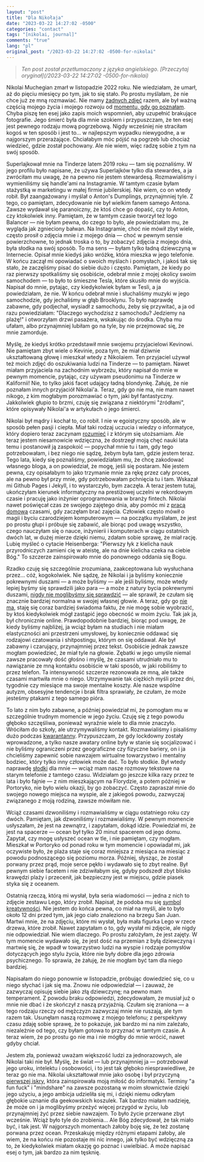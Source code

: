 ```yaml
---
layout: "post"
title: "Dla Nikołaja"
date: "2023-03-22 14:27:02 -0500"
categories: "contact"
tags: "[nikolai, journal]"
comments: "true"
lang: "pl"
original_post: "/2023-03-22 14:27:02 -0500-for-nikolai"
---
```


> *Ten post został przetłumaczony z języka angielskiego. [Przeczytaj oryginał](/2023-03-22 14:27:02 -0500-for-nikolai)*

Nikolai Muchegian zmarł w listopadzie 2022 roku. Nie wiedziałam, że umarł, aż do pięciu miesięcy po tym, jak to się stało. Po prostu myślałam, że nie chce już ze mną rozmawiać. Nie mamy <a href="/images/nik/photos.PNG" target="_blank">żadnych zdjęć</a> razem, ale był ważną częścią mojego życia i mojego rozwoju od <a href="/images/nik/04-01-2020.jpeg" target="_blank">momentu, gdy go poznałam</a>. Chyba piszę ten esej jako zapis moich wspomnień, aby uzupełnić brakujące fotografie. Jego śmierć była dla mnie szokiem i przypuszczam, że ten esej jest pewnego rodzaju mową pogrzebową. Nigdy wcześniej nie straciłam kogoś w ten sposób i jest to... w najlepszym wypadku niewygodne, a w najgorszym przerażające. Chciałabym móc pójść na pogrzeb lub chociaż wiedzieć, gdzie został pochowany. Ale nie wiem, więc radzę sobie z tym na swój sposób.<!-- more -->

Superlajkował mnie na Tinderze latem 2019 roku — tam się poznaliśmy. W jego profilu było napisane, że używa Superlajków tylko dla stewardes, a ja zwróciłam mu uwagę, że na pewno nie jestem stewardesą. Rozmawialiśmy i wymieniliśmy się handle'ami na Instagramie. W tamtym czasie byłam stażystką w marketingu w małej firmie jubilerskiej. Nie wiem, co on wtedy robił. Był zaangażowany i myślał o Anton's Dumplings, przynajmniej tyle. Z tego, co pamiętam, zdecydowanie nie był wielkim fanem samego Antona. Zawsze wydawał się paranoiczny, że ktoś chce go dopaść, czy to Anton, czy ktokolwiek inny. Pamiętam, że w tamtym czasie tworzył też logo Balancer — nie byłam pewna, do czego to było, ale powiedziałam mu, że wygląda jak zgnieciony bałwan. Na Instagramie, choć nie mówił zbyt wiele, często prosił o zdjęcia mnie i z mojego dnia — choć w pewnym sensie powierzchowne, to jednak troska o to, by zobaczyć zdjęcia z mojego dnia, była słodka na swój sposób. To ma sens — byłam tylko ładną dziewczyną w Internecie. Opisał mnie kiedyś jako wróżkę, która mieszka w jego telefonie. W końcu zaczął mi opowiadać o swoich myślach i pomysłach, i jakoś tak się stało, że zaczęliśmy pisać do siebie dużo i często. Pamiętam, że kiedy po raz pierwszy spotkaliśmy się osobiście, odebrał mnie z mojej okolicy swoim samochodem — to było to śmieszne Tesla, które skusiło mnie do wyjścia. Napisał do mnie, pytając, czy kiedykolwiek byłam w Tesli, a ja powiedziałam, że nie. W końcu odebrał mnie i słuchaliśmy muzyki w jego samochodzie, gdy jechaliśmy w głąb Brooklynu. To było naprawdę zabawne, gdy podjechał, wysiadł z samochodu, żeby się przywitać, a ja od razu powiedziałam: "Dlaczego wychodzisz z samochodu? Jedziemy na plażę!" i otworzyłam drzwi pasażera, wskakując do środka. Chyba mu ufałam, albo przynajmniej lubiłam go na tyle, by nie przejmować się, że mnie zamorduje.

Myślę, że kiedyś krótko przedstawił mnie swojemu przyjacielowi Kevinowi. Nie pamiętam zbyt wiele o Kevinie, poza tym, że miał dziwnie ukształtowaną głowę i mieszkał wtedy z Nikolaiem. Ten przyjaciel używał też moich zdjęć do oszukiwania ludzi na Tinderze — to pamiętam. Nawet miałam przyjaciela na zachodnim wybrzeżu, który napisał do mnie w pewnym momencie, pytając, czy używam pseudonimu na Tinderze w Kalifornii! Nie, to tylko jakiś facet udający ładną blondynkę. Żałuję, że nie poznałam innych przyjaciół Nikolai'a. Teraz, gdy go nie ma, nie mam nawet nikogo, z kim mogłabym porozmawiać o tym, jaki był fantastyczny. Jakkolwiek głupio to brzmi, czuję się związana z niektórymi "źródłami", które opisywały Nikolai'a w artykułach o jego śmierci.

Nikolai był mądry i kochał to, co robił. I nie w egoistyczny sposób, ale w sposób pełen pasji i ciepła. Miał taki rodzaj uczucia i wiedzy o informatyce, który dopiero teraz zaczynam <a href="/images/nik/specialize.PNG" target="_blank">rozumieć</a> i z którym się utożsamiam. Ale teraz jestem niesamowicie wdzięczna, że dostrzegł moją chęć nauki lata temu i postanowił ją zaspokoić — popychał mnie tu i tam, gdy tego potrzebowałam, i bez niego nie sądzę, żebym była tam, gdzie jestem teraz. Tego lata, kiedy się poznaliśmy, powiedziałam mu, że chcę zakodować własnego bloga, a on powiedział, że mogę, jeśli się postaram. Nie jestem pewna, czy opisałabym to jako trzymanie mnie za rękę przez cały proces, ale na pewno był przy mnie, gdy potrzebowałam pchnięcia tu i tam. Wskazał mi Github Pages i Jekyll, i to wystarczyło, bym zaczęła. A teraz jestem tutaj, ukończyłam kierunek informatyczny na prestiżowej uczelni w rekordowym czasie i pracuję jako inżynier oprogramowania w branży fintech. Nikolai nawet poświęcał czas ze swojego zajętego dnia, aby pomóc mi z <a href="/images/nik/hw.PNG" target="_blank">pracą domową</a> czasami, gdy zaczęłam brać zajęcia. Człowiek często mówił o magii i byciu czarodziejem komputerowym — na początku myślałam, że jest po prostu głupi i próbuje się zabawić, ale biorąc pod uwagę wszystko, czego nauczyłam się o nauce, inżynierii i komputerach w ciągu ostatnich dwóch lat, w dużej mierze dzięki niemu, zdałam sobie sprawę, że miał rację. Lubię myśleć o cytacie Heisenberga: "Pierwszy łyk z kielicha nauk przyrodniczych zamieni cię w ateistę, ale na dnie kielicha czeka na ciebie Bóg." To szczerze zainspirowało mnie do ponownego oddania się Bogu.

Rzadko czuję się szczególnie zrozumiana, zaakceptowana lub wysłuchana przez... cóż, kogokolwiek. Nie sądzę, że Nikolai i ja byliśmy koniecznie pokrewnymi duszami — a może byliśmy — ale jeśli byliśmy, może wtedy lepiej byśmy się sprawdzili jako para — a może z natury bycia pokrewnymi duszami, <a href="/images/nik/dream.jpeg" target="_blank">nigdy nie moglibyśmy się sprawdzić</a> — ale sprawił, że czułam się znacznie bardziej normalna w swojej własnej głowie. A teraz, gdy go <a href="/images/nik/favorite.PNG" target="_blank">nie ma</a>, staję się coraz bardziej świadoma faktu, że nie mogę sobie wyobrazić, by ktoś kiedykolwiek mógł zastąpić jego obecność w moim życiu. Tak jak ja, był chronicznie online. Prawdopodobnie bardziej, biorąc pod uwagę, że kiedy byliśmy najbliżej, ja wciąż byłam na studiach i nie miałam elastyczności ani przestrzeni umysłowej, by koniecznie oddawać się rodzajowi czatowania i shitpostingu, którym on się oddawał. Ale był zabawny i czarujący, przynajmniej przez tekst. Osobiście jednak zawsze mogłam powiedzieć, że miał tyle na głowie. Zębatki w jego umyśle niemal zawsze pracowały dość głośno i myślę, że czasami utrudniało mu to nawiązanie ze mną kontaktu osobiście w taki sposób, w jaki robiliśmy to przez telefon. Ta intensywność szczerze rezonowała ze mną, ale także czasami martwiła mnie o niego. Utrzymywanie tak ciężkich myśli przez dni, tygodnie czy miesiące ma swoje mentalne koszty. Ale nasze wspólne autyzm, obsesyjne tendencje i brak filtra sprawiały, że czułam, że może jesteśmy ptakami z tego samego pióra.

To lato z nim było zabawne, a później powiedział mi, że pomogłam mu w szczególnie trudnym momencie w jego życiu. Czuję się z tego powodu głęboko szczęśliwa, ponieważ wyraźnie wiele to dla mnie znaczyło. Wróciłam do szkoły, ale utrzymywaliśmy kontakt. Rozmawialiśmy i pisaliśmy dużo podczas <a href="/images/nik/quarantine.PNG" target="_blank">kwarantanny</a>. Przypuszczam, że gdy lockdowny zostały wprowadzone, a tylko nasze awatary online były w stanie się socjalizować i nie byliśmy ograniczeni przez geograficzne czy fizyczne bariery, on i ja chcieliśmy zapewnić sobie nawzajem wirtualne towarzystwo i mentalny bodziec, który tylko inny człowiek może dać. To było słodkie. Był wtedy naprawdę <a href="/images/nik/comforting.jpeg" target="_blank">słodki</a> dla mnie — wciąż mam nasze rozmowy tekstowe na starym telefonie z tamtego czasu. Widziałam go jeszcze kilka razy przez te lata i było fajnie — z nim mieszkającym na Florydzie, a potem później w Portoryko, nie było wielu okazji, by go zobaczyć. Często zapraszał mnie do swojego nowego miejsca na wyspie, ale z jakiegoś powodu, zazwyczaj związanego z moją rodziną, zawsze mówiłam nie.

Wciąż czasami dzwoniliśmy i rozmawialiśmy w ciągu ostatniego roku czy dwóch. Pamiętam, jak dzwoniliśmy i rozmawialiśmy. W pewnym momencie usłyszałam, że jest na zewnątrz, i zapytałam, dokąd idzie. Powiedział mi, że jest na spacerze — ocean był tylko 20 minut spacerem od jego domu. Zapytał, czy mogę usłyszeć ocean w tle, i nie pamiętam, czy mogłam. Mieszkał w Portoryko od ponad roku w tym momencie i opowiadał mi, jak oczywiste było, że plaża staje się coraz mniejsza z miesiąca na miesiąc z powodu podnoszącego się poziomu morza. Później, słysząc, że został porwany przez prąd, moje serce pękło i wydawało się to zbyt realne. Był pewnym siebie facetem i nie zdziwiłabym się, gdyby podszedł zbyt blisko krawędzi plaży i przecenił, jak bezpieczny jest w miejscu, gdzie piasek styka się z oceanem.

Ostatnią rzeczą, którą mi wysłał, była seria wiadomości — jedna z nich to zdjęcie zestawu Lego, który zrobił. Napisał, że podoba mu się <a href="/images/nik/symbolofcreativity.png" target="_blank">symbol kreatywności</a>. Nie jestem do końca pewna, co miał na myśli, ale to było około 12 dni przed tym, jak jego ciało znaleziono na brzegu San Juan. Martwi mnie, że na zdjęciu, które mi wysłał, była mała figurka Lego w rzece drzewa, które zrobił. Nawet zapytałam o to, gdy wysłał mi zdjęcie, ale nigdy nie odpowiedział. Nie wiem dlaczego. Po prostu założyłam, że jest zajęty. W tym momencie wydawało się, że jest dość na przemian z byłą dziewczyną i martwię się, że wpadł w towarzystwo ludzi na wyspie i rodzaje pomysłów dotyczących jego stylu życia, które nie były dobre dla jego zdrowia psychicznego. To sprawia, że żałuję, że nie mogłam być tam dla niego bardziej.

Napisałam do niego ponownie w listopadzie, próbując dowiedzieć się, co u niego słychać i jak się ma. Znowu nie odpowiedział — i zauważ, że zazwyczaj opisuję siebie jako złą dziewczynę; na pewno mam temperament. Z powodu braku odpowiedzi, zdecydowałam, że musiał już o mnie nie dbać i że skończył z naszą przyjaźnią. Czułam się zraniona — a tego rodzaju rzeczy od mężczyzn zazwyczaj mnie nie ruszają, ale tym razem tak. Usunęłam naszą rozmowę z mojego telefonu; z perspektywy czasu zdaję sobie sprawę, że to pokazuje, jak bardzo mi na nim zależało, niezależnie od tego, czy byłam gotowa to przyznać w tamtym czasie. A teraz wiem, że po prostu go nie ma i nie mógłby do mnie wrócić, nawet gdyby chciał.

Jestem zła, ponieważ uważam większość ludzi za jednorazowych, ale Nikolai taki nie był. Myślę, że świat — lub przynajmniej ja — potrzebował jego uroku, intelektu i osobowości, i to jest tak głęboko niesprawiedliwe, że teraz go nie ma. Nikolai ukształtował mnie jako osobę i był przyczyną <a href="/images/nik/mentor.PNG" target="_blank">pierwszej iskry</a>, która zainspirowała moją miłość do informatyki. Terminy "a fun fuck" i "mindshare" na zawsze pozostaną w moim słownictwie dzięki jego użyciu, a jego ambicja udzieliła się mi, i dzięki niemu odkryłam głębokie uznanie dla geekowskich koszulek. Tak bardzo miałam nadzieję, że może on i ja moglibyśmy przeżyć więcej przygód w życiu, lub przynajmniej żyć przez siebie nawzajem. To było życie przerwane zbyt wcześnie. Wciąż było tyle do zrobienia... Ale Bóg zdecydował, że tak miało być, i tak jest. W najgorszych momentach żałoby boję się, że też zostanę porwana przez ocean. Przeskakuję między różnymi etapami żałoby, ale wiem, że na końcu nie pozostaje mi nic innego, jak tylko być wdzięczną za to, że kiedykolwiek miałam okazję go poznać i uwielbiać. A może napisać esej o tym, jak bardzo za nim tęsknię.